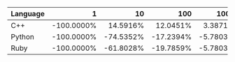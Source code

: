 | Language | 1 | 10 | 100 | 1000 | 10000 | 100000 |
| --- |  ---:| ---:| ---:| ---:| ---:| ---:|
| C++ | -100.0000% | 14.5916% | 12.0451% | 3.3871% | -0.9929% | -0.2671% |
| Python | -100.0000% | -74.5352% | -17.2394% | -5.7803% | -1.7441% | -0.5485% |
| Ruby | -100.0000% | -61.8028% | -19.7859% | -5.7803% | 1.7064% | -0.5740% |
